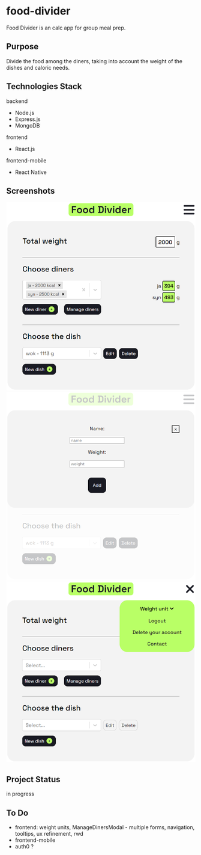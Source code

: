 # food-divider

Food Divider is an calc app for group meal prep.

## Purpose

Divide the food among the diners, taking into account the weight of the dishes and caloric needs.

## Technologies Stack

backend

- Node.js
- Express.js
- MongoDB

frontend

- React.js

frontend-mobile

- React Native

## Screenshots

![example](https://github.com/karolina269/food-divider/blob/master/screenshots/example.png?raw=true)
![modal](https://github.com/karolina269/food-divider/blob/master/screenshots/newdish.png?raw=true)
![navigation](https://github.com/karolina269/food-divider/blob/master/screenshots/nav.png?raw=true)

## Project Status

in progress

## To Do

- frontend: weight units, ManageDinersModal - multiple forms, navigation, tooltips, ux refinement, rwd
- frontend-mobile
- auth0 ?
